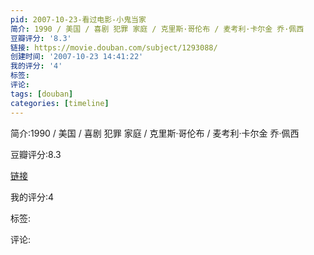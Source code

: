 ```yaml
---
pid: 2007-10-23-看过电影-小鬼当家
简介: 1990 / 美国 / 喜剧 犯罪 家庭 / 克里斯·哥伦布 / 麦考利·卡尔金 乔·佩西
豆瓣评分: '8.3'
链接: https://movie.douban.com/subject/1293088/
创建时间: '2007-10-23 14:41:22'
我的评分: '4'
标签:
评论:
tags: [douban]
categories: [timeline]
---
```

简介:1990 / 美国 / 喜剧 犯罪 家庭 / 克里斯·哥伦布 / 麦考利·卡尔金 乔·佩西

豆瓣评分:8.3

[链接](https://movie.douban.com/subject/1293088/)

我的评分:4

标签:

评论:

